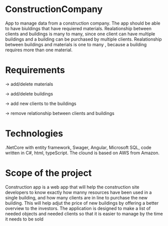 # ConstructionCompany



App to manage data from a construction company. The app should be able to have biuldings that have requiered materials.
Realationship between clients and buildings is many to many, since one client can have multiple buildings and a building can be purchased by multiple clients.
Realationship between buildings and materials is one to many , because a building requires more than one material.



# Requirements

-> add/delete materials

-> add/delete buildings

-> add new clients to the buildings

-> remove relationship between clients and buildings

# Technologies 

.NetCore with entity framework, Swager, Angular, Microsoft SQL, code written in C#, html, typeScript.
The clound is based on AWS from Amazon.


# Scope of the project


Construction app is a web app that will help the construction site developers to know exactly how manny resources have been used in a single building, and how many clients are in line to purchase the new building. This will help adjut the price of new buildings by offering a better overview to the investors.
The application is designed to make a list of needed objects and needed clients so that it is easier to manage by the time it needs to be sold
